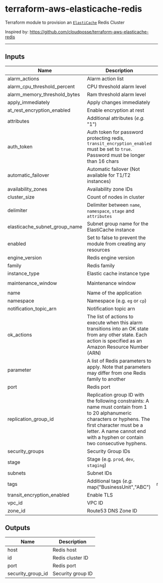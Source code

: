 
# terraform-aws-elasticache-redis


Terraform module to provision an [`ElastiCache`](https://aws.amazon.com/elasticache/) Redis Cluster

Inspired by: https://github.com/cloudposse/terraform-aws-elasticache-redis

---

## Inputs

| Name | Description | Type | Default | Required |
|------|-------------|:----:|:-----:|:-----:|
| alarm_actions | Alarm action list | list(string) | `<list>` | no |
| alarm_cpu_threshold_percent | CPU threshold alarm level | number | `75` | no |
| alarm_memory_threshold_bytes | Ram threshold alarm level | number | `10000000` | no |
| apply_immediately | Apply changes immediately | bool | `true` | no |
| at_rest_encryption_enabled | Enable encryption at rest | bool | `false` | no |
| attributes | Additional attributes (_e.g._ "1") | list(string) | `<list>` | no |
| auth_token | Auth token for password protecting redis, `transit_encryption_enabled` must be set to `true`. Password must be longer than 16 chars | string | `` | no |
| automatic_failover | Automatic failover (Not available for T1/T2 instances) | bool | `false` | no |
| availability_zones | Availability zone IDs | list(string) | `<list>` | no |
| cluster_size | Count of nodes in cluster | number | `1` | no |
| delimiter | Delimiter between `name`, `namespace`, `stage` and `attributes` | string | `-` | no |
| elasticache_subnet_group_name | Subnet group name for the ElastiCache instance | string | `` | no |
| enabled | Set to false to prevent the module from creating any resources | bool | `true` | no |
| engine_version | Redis engine version | string | `4.0.10` | no |
| family | Redis family | string | `redis4.0` | no |
| instance_type | Elastic cache instance type | string | `cache.t2.micro` | no |
| maintenance_window | Maintenance window | string | `wed:03:00-wed:04:00` | no |
| name | Name of the application | string | - | yes |
| namespace | Namespace (e.g. `eg` or `cp`) | string | `` | no |
| notification_topic_arn | Notification topic arn | string | `` | no |
| ok_actions | The list of actions to execute when this alarm transitions into an OK state from any other state. Each action is specified as an Amazon Resource Number (ARN) | list(string) | `<list>` | no |
| parameter | A list of Redis parameters to apply. Note that parameters may differ from one Redis family to another | object | `<list>` | no |
| port | Redis port | number | `6379` | no |
| replication_group_id | Replication group ID with the following constraints:  A name must contain from 1 to 20 alphanumeric characters or hyphens.   The first character must be a letter.   A name cannot end with a hyphen or contain two consecutive hyphens. | string | `` | no |
| security_groups | Security Group IDs | list(string) | `<list>` | no |
| stage | Stage (e.g. `prod`, `dev`, `staging`) | string | `` | no |
| subnets | Subnet IDs | list(string) | `<list>` | no |
| tags | Additional tags (_e.g._ map("BusinessUnit","ABC") | map(string) | `<map>` | no |
| transit_encryption_enabled | Enable TLS | bool | `true` | no |
| vpc_id | VPC ID | string | - | yes |
| zone_id | Route53 DNS Zone ID | string | `` | no |

## Outputs

| Name | Description |
|------|-------------|
| host | Redis host |
| id | Redis cluster ID |
| port | Redis port |
| security_group_id | Security group ID |
